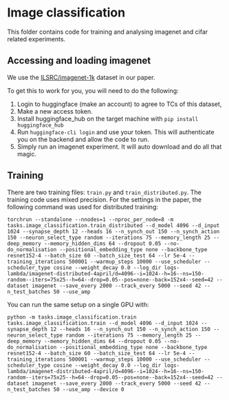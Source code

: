 # Image classification

This folder contains code for training and analysing imagenet and cifar related experiments. 

## Accessing and loading imagenet

We use the [ILSRC/imagenet-1k](https://huggingface.co/datasets/ILSVRC/imagenet-1k) dataset in our paper.

To get this to work for you, you will need to do the following:
1. Login to huggingface (make an account) to agree to TCs of this dataset, 
2. Make a new access token.
3. Install huggingface_hub on the target machine with ```pip install huggingface_hub``` 
4. Run ```huggingface-cli login``` and use your token. This will authenticate you on the backend and allow the code to run.
5. Simply run an imagenet experiment. It will auto download and do all that magic. 


## Training
There are two training files: `train.py` and `train_distributed.py`. The training code uses mixed precision. For the settings in the paper, the following command was used for distributed training:

```
torchrun --standalone --nnodes=1 --nproc_per_node=8 -m tasks.image_classification.train_distributed --d_model 4096 --d_input 1024 --synapse_depth 12 --heads 16 --n_synch_out 150 --n_synch_action 150 --neuron_select_type random --iterations 75 --memory_length 25 --deep_memory --memory_hidden_dims 64 --dropout 0.05 --no-do_normalisation --positional_embedding_type none --backbone_type resnet152-4 --batch_size 60 --batch_size_test 64 --lr 5e-4 --training_iterations 500001 --warmup_steps 10000 --use_scheduler --scheduler_type cosine --weight_decay 0.0 --log_dir logs-lambda/imagenet-distributed-4april/d=4096--i=1024--h=16--ns=150-random--iters=75x25--h=64--drop=0.05--pos=none--back=152x4--seed=42 --dataset imagenet --save_every 2000 --track_every 5000 --seed 42 --n_test_batches 50 --use_amp
```

You can run the same setup on a single GPU with:
```
python -m tasks.image_classification.train tasks.image_classification.train --d_model 4096 --d_input 1024 --synapse_depth 12 --heads 16 --n_synch_out 150 --n_synch_action 150 --neuron_select_type random --iterations 75 --memory_length 25 --deep_memory --memory_hidden_dims 64 --dropout 0.05 --no-do_normalisation --positional_embedding_type none --backbone_type resnet152-4 --batch_size 60 --batch_size_test 64 --lr 5e-4 --training_iterations 500001 --warmup_steps 10000 --use_scheduler --scheduler_type cosine --weight_decay 0.0 --log_dir logs-lambda/imagenet-distributed-4april/d=4096--i=1024--h=16--ns=150-random--iters=75x25--h=64--drop=0.05--pos=none--back=152x4--seed=42 --dataset imagenet --save_every 2000 --track_every 5000 --seed 42 --n_test_batches 50 --use_amp --device 0
```


